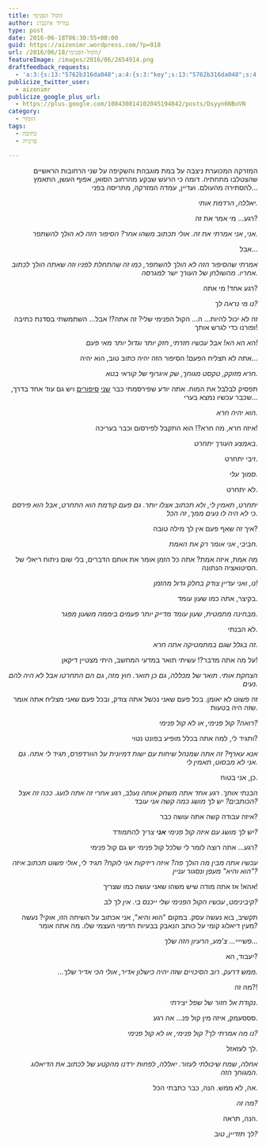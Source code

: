 ```yaml
---
title: הקול הפנימי
author: נמרוד איזנברג
type: post
date: 2016-06-18T06:30:55+00:00
guid: https://aizenimr.wordpress.com/?p=918
url: /2016/06/18/הקול-הפנימי/
featureImage: /images/2016/06/2654914.png
draftfeedback_requests:
  - 'a:3:{s:13:"5762b316da048";a:4:{s:3:"key";s:13:"5762b316da048";s:4:"time";s:10:"1466086166";s:7:"user_id";s:8:"91501967";s:7:"revoked";s:1:"1";}s:13:"5762b3675d88f";a:3:{s:3:"key";s:13:"5762b3675d88f";s:4:"time";s:10:"1466086247";s:7:"user_id";s:8:"91501967";}s:13:"5763fc5fc060d";a:3:{s:3:"key";s:13:"5763fc5fc060d";s:4:"time";s:10:"1466170463";s:7:"user_id";s:8:"91501967";}}'
publicize_twitter_user:
  - aizenimr
publicize_google_plus_url:
  - https://plus.google.com/108430814102045194842/posts/Dsyyn6NBoVN
category:
  - הומור
tags:
  - כתיבה
  - פרנויה

---
```

<p style="text-align:right;" align="justify">
  <span lang="he-IL">המזרקה המכוערת ניצבה על במת מוגבהת והשקיפה על שני הרחובות הראשיים שהצטלבו מתחתיה</span><span lang="en-US">. </span><span lang="he-IL">דומה כי הרעש שבקע מהרחוב הסואן</span><span lang="en-US">, </span><span lang="he-IL">אפוף העשן</span><span lang="en-US">, </span><span lang="he-IL">התאמץ להסתירה מהעולם</span><span lang="en-US">. </span><span lang="he-IL">ועדיין</span><span lang="en-US">, </span><span lang="he-IL">עמדה המזרקה</span><span lang="en-US">, </span><span lang="he-IL">מתריסה בפני...</span>
</p>

<p style="text-align:right;" align="justify">
  <em>יאללה, הרדמת אותי.</em>
</p>

<p style="text-align:right;" align="justify">
  רגע... מי אמר את זה?
</p>

<p style="text-align:right;" align="justify">
  <em>אני, אני אמרתי את זה. אולי תכתוב משהו אחר? הסיפור הזה לא הולך להשתפר.</em>
</p>

<p style="text-align:right;" align="justify">
  אבל...
</p>

<p style="text-align:right;" align="justify">
  <em>אמרתי שהסיפור הזה לא הולך להשתפר, כמו זה שהתחלת לפניו וזה שאתה הולך לכתוב אחריו. מהשולחן של העורך ישר למגרסה.</em>
</p>

<p style="text-align:right;" align="justify">
  רגע אחד! מי אתה?
</p>

<p style="text-align:right;" align="justify">
  <em>נו מי נראה לך?</em>
</p>

<p style="text-align:right;" align="justify">
  זה לא יכול להיות... ה... הקול הפנימי שלי? זה אתה?! אבל... השתמשתי בסדנת כתיבה ופורנו כדי לגרש אותך!
</p>

<p style="text-align:right;" align="justify">
  <em>הא הא הא! אבל עכשיו חזרתי, חזק יותר וגדול יותר מאי פעם!</em>
</p>

<p style="text-align:right;" align="justify">
  אתה לא תצליח הפעם! הסיפור הזה יהיה כתוב טוב, הוא יהיה...
</p>

<p style="text-align:right;" align="justify">
  <em>חרא מזוקק, טקסט מגוחך, שק איגרוף של קוראי בטא.</em>
</p>

<p style="text-align:right;" align="justify">
  תפסיק לבלבל את המוח. אתה יודע שפירסמתי כבר <a href="/2015/09/07/%d7%9e%d7%a9%d7%95%d7%aa%d7%a7%d7%aa-%d7%a1%d7%99%d7%a4%d7%95%d7%a8/">שני</a> <a href="/2015/12/02/%d7%91%d7%9f-%d7%9b%d7%9c%d7%90%d7%99%d7%99%d7%9d-%d7%a1%d7%99%d7%a4%d7%95%d7%a8/">סיפורים</a> ויש גם עוד אחד בדרך, שכבר עכשיו נמצא בערי...
</p>

<p style="text-align:right;" align="justify">
  <em>הוא יהיה חרא.</em>
</p>

<p style="text-align:right;" align="justify">
  איזה חרא, מה חרא?! הוא התקבל לפירסום וכבר בעריכה!
</p>

<p style="text-align:right;" align="justify">
  <em>באמצע העורך יתחרט.</em>
</p>

<p style="text-align:right;" align="justify">
  זיבי יתחרט.
</p>

<p style="text-align:right;" align="justify">
  <em>סמוך עלי.</em>
</p>

<p style="text-align:right;" align="justify">
  לא יתחרט.
</p>

<p style="text-align:right;" align="justify">
  <em>יתחרט, תאמין לי, ולא תכתוב אצלו יותר. גם פעם קודמת הוא התחרט, אבל הוא פירסם כי לא היה לו נעים ממך, זה הכל.<br /> </em>
</p>

<p style="text-align:right;" align="justify">
  איך זה שאף פעם אין לך מילה טובה?
</p>

<p style="text-align:right;" align="justify">
  <em>חביבי, אני אומר רק את האמת.</em>
</p>

<p style="text-align:right;" align="justify">
  מה אמת, איזה אמת? אתה כל הזמן אומר את אותם הדברים, בלי שום ניתוח ריאלי של הסיטואציה הנתונה.
</p>

<p style="text-align:right;" align="justify">
  <em>נו, ואני עדיין צודק בחלק גדול מהזמן!</em>
</p>

<p style="text-align:right;" align="justify">
  בקיצר, אתה כמו שעון עומד.
</p>

<p style="text-align:right;" align="justify">
  <em>מבחינה מתמטית, שעון עומד מדייק יותר פעמים ביממה משעון מפגר.</em>
</p>

<p style="text-align:right;" align="justify">
  לא הבנתי.
</p>

<p style="text-align:right;" align="justify">
  <em>זה בגלל שגם במתמטיקה אתה חרא.</em>
</p>

<p style="text-align:right;" align="justify">
  על מה אתה מדבר?! עשיתי תואר במדעי המחשב, היתי מצטיין דיקאן!
</p>

<p style="text-align:right;" align="justify">
  <em>הצחקת אותי. תואר של מכללה, גם כן תואר. חוץ מזה, גם הם התחרטו אבל לא היה להם נעים.</em>
</p>

<p style="text-align:right;" align="justify">
  זה פשוט לא יאומן. בכל פעם שאני נכשל אתה צודק, ובכל פעם שאני מצליח אתה אומר שזה היה בטעות.
</p>

<p style="text-align:right;" align="justify">
  <em>רואה? קול פנימי, או לא קול פנימי?</em>
</p>

<p style="text-align:right;" align="justify">
  ותגיד לי, למה אתה בכלל מופיע בפונט נטוי?
</p>

<p style="text-align:right;" align="justify">
  <em>אנא עארף? זה אתה שמנהל שיחות עם ישות דמיונית על הוורדפרס, תגיד לי אתה. גם אני לא מבסוט, תאמין לי.</em>
</p>

<p style="text-align:right;" align="justify">
  כן, אני בטוח.
</p>

<p style="text-align:right;" align="justify">
  <em>הבנתי אותך. רגע אחד אתה משחק אותה נעלב, רגע אחרי זה אתה לועג. ככה זה אצל הכותבים? יש לך מושג כמה קשה אני עובד?</em>
</p>

<p style="text-align:right;" align="justify">
  איזה עבודה קשה אתה עושה כבר?
</p>

<p style="text-align:right;" align="justify">
  <em>יש לך מושג עם איזה קול פנימי <strong>אני</strong> צריך להתמודד?</em>
</p>

<p style="text-align:right;" align="justify">
  רגע... אתה רוצה לומר לי שלכל קול פנימי יש גם קול פנימי?
</p>

<p style="text-align:right;" align="justify">
  <em>עכשיו אתה מבין מה הולך פה? איזה ריזיקות אני לוקח? תגיד לי, אולי פשוט תכתוב איזה "הוא והיא" מעפן ונסגור עניין?</em>
</p>

<p style="text-align:right;" align="justify">
  אהא! אז אתה מודה שיש משהו שאני עושה כמו שצריך!
</p>

<p style="text-align:right;" align="justify">
  <em>קיבינימט, עכשיו הקול הפנימי שלי ייכנס בי. אין לך לב?</em>
</p>

<p style="text-align:right;" align="justify">
  תקשיב, בוא נעשה עסק. במקום "הוא והיא", אני אכתוב על השיחה הזו, אוקי? נעשה מעין דיאלוג קומי על כותב הנאבק בבעיות הדימוי העצמי שלו. מה אתה אומר?
</p>

<p style="text-align:right;" align="justify">
  <em>פשיייי... צ'מע, הרעיון הזה שלך...</em>
</p>

<p style="text-align:right;" align="justify">
  יעבוד, הא?
</p>

<p style="text-align:right;" align="justify">
  <em>...ממש דרעק. רוב הסיכויים שזה יהיה כישלון אדיר, אולי הכי אדיר שלך.</em>
</p>

<p style="text-align:right;" align="justify">
  מה זה?!
</p>

<p style="text-align:right;" align="justify">
  <em>נקודת אל חזור של שפל יצירתי.</em>
</p>

<p style="text-align:right;" align="justify">
  סססעמק, איזה מין קול פנ... אה רגע.
</p>

<p style="text-align:right;" align="justify">
  <em>נו מה אמרתי לך? קול פנימי, או לא קול פנימי?</em>
</p>

<p style="text-align:right;" align="justify">
  לך לעזאזל.
</p>

<p style="text-align:right;" align="justify">
  <em>אחלה, שמח שיכולתי לעזור. יאללה, לפחות ירדנו מהקטע של לכתוב את הדיאלוג המגוחך הזה.</em>
</p>

<p style="text-align:right;" align="justify">
  אה, לא ממש. הנה, כבר כתבתי הכל.
</p>

<p style="text-align:right;" align="justify">
  <em>מה זה?</em>
</p>

<p style="text-align:right;" align="justify">
  הנה, תראה.
</p>

<p style="text-align:right;" align="justify">
  <em>לך תזדיין, טוב?<br /> </em>
</p>